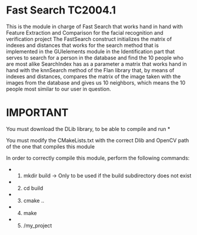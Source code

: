 # Fast Search TC2004.1

This is the module in charge of Fast Search that works hand in hand with Feature Extraction and Comparison for the facial recognition and verification project
The FastSearch construct initializes the matrix of indexes and distances that works for the search method that is implemented in the GUIelements module in the Identification part that serves to search for a person in the database and find the 10 people who are most alike
SearchIndex has as a parameter a matrix that works hand in hand with the knnSearch method of the Flan library that, by means of indexes and distances, compares the matrix of the image taken with the images from the database and gives us 10 neighbors, which means the 10 people most similar to our user in question.

# IMPORTANT
You must download the DLib library, to be able to compile and run *

You must modify the CMakeLists.txt with the correct Dlib and OpenCV path of the one that compiles this module

In order to correctly compile this module, perform the following commands:

- 1. mkdir build -> Only to be used if the build subdirectory does not exist
- 2. cd build
- 3. cmake ..
- 4. make
- 5. /my_project
